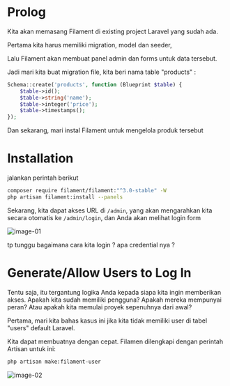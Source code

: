 # Prolog

Kita akan memasang Filament di existing project Laravel yang sudah ada. 

Pertama kita harus memiliki migration, model dan seeder, 

Lalu Filament akan membuat panel admin dan forms untuk data tersebut.

Jadi mari kita buat migration file, kita beri nama table "products" :

```php
Schema::create('products', function (Blueprint $table) {
    $table->id();
    $table->string('name');
    $table->integer('price');
    $table->timestamps();
});
```

Dan sekarang, mari instal Filament untuk mengelola produk tersebut

# Installation

jalankan perintah berikut

```bash
composer require filament/filament:"^3.0-stable" -W
php artisan filament:install --panels
```

Sekarang, kita dapat akses URL di `/admin`, 
yang akan mengarahkan kita secara otomatis ke `/admin/login`, 
dan Anda akan melihat login form

![image-01](http://laravel-filament-lms.test/filament-3/01.png)

tp tunggu bagaimana cara kita login ? apa credential nya ?

# Generate/Allow Users to Log In

Tentu saja, itu tergantung logika Anda kepada siapa kita ingin memberikan akses. 
Apakah kita sudah memiliki pengguna? Apakah mereka mempunyai peran? Atau apakah kita memulai proyek sepenuhnya dari awal?

Pertama, mari kita bahas kasus ini jika kita tidak memiliki user di tabel "users" default Laravel.

Kita dapat membuatnya dengan cepat. Filamen dilengkapi dengan perintah Artisan untuk ini:

```bash
php artisan make:filament-user
```

![image-02](http://laravel-filament-lms.test/filament-3/02.png)

